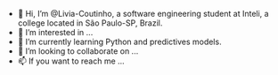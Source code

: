 - 👋 Hi, I’m @Livia-Coutinho, a software engineering student at Inteli, a college located in São Paulo-SP, Brazil.
- 👀 I’m interested in ...
- 🌱 I’m currently learning Python and predictives models. 
- 💞️ I’m looking to collaborate on ...
- 📫 If you want to reach me ...
<!---
Livia-Coutinho/Livia-Coutinho is a ✨ special ✨ repository because its `README.md` (this file) appears on your GitHub profile.
You can click the Preview link to take a look at your changes.
--->

